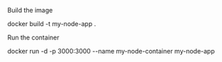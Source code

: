 Build the image

docker build -t my-node-app .

Run the container

docker run -d -p 3000:3000 --name my-node-container my-node-app
